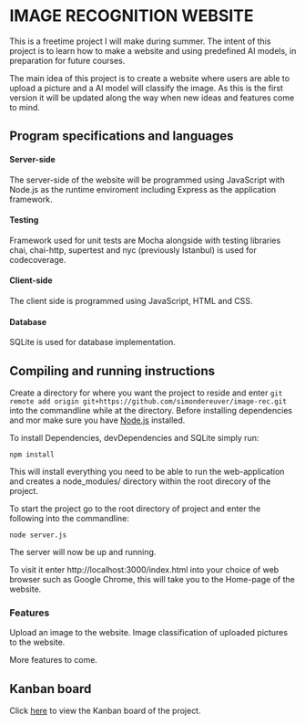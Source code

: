 # IMAGE RECOGNITION WEBSITE

This is a freetime project I will make during summer. The intent of this project is to learn how to make a website and using predefined AI models, in preparation for future courses.

The main idea of this project is to create a website where users are able to
upload a picture and a AI model will classify the image. As this is the first version it will be updated along the way when new ideas and features come to mind.

## Program specifications and languages

#### Server-side
The server-side of the website will be programmed using JavaScript with Node.js as the runtime enviroment including Express as the application framework.

#### Testing
Framework used for unit tests are Mocha alongside with testing libraries chai, chai-http, supertest and nyc (previously Istanbul) is used for codecoverage.

#### Client-side
The client side is programmed using JavaScript, HTML and CSS.

#### Database
SQLite is used for database implementation.

## Compiling and running instructions
Create a directory for where you want the project to reside and enter ```git remote add origin git+https://github.com/simondereuver/image-rec.git``` into the commandline while at the directory. Before installing dependencies and mor make sure you have [Node.js](https://nodejs.org/) installed.

To install Dependencies, devDependencies and SQLite simply run:
``` 
npm install
``` 
This will install everything you need to be able to run the web-application and creates a node_modules/ directory within the root direcory of the project.

To start the project go to the root directory of project and enter the following into the commandline:
``` 
node server.js
``` 
The server will now be up and running.

To visit it enter http://localhost:3000/index.html into your choice of web browser such as Google Chrome, this will take you to the Home-page of the website.

### Features
Upload an image to the website.
Image classification of uploaded pictures to the website.

More features to come.

## Kanban board
Click [here](https://github.com/users/simondereuver/projects/3) to view the Kanban board of the project.
